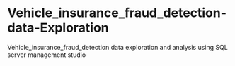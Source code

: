 # Vehicle_insurance_fraud_detection-data-Exploration
Vehicle_insurance_fraud_detection data exploration and analysis using SQL server management studio
